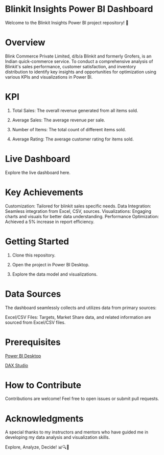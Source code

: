 
# Blinkit Insights Power BI Dashboard

Welcome to the Blinkit Insights Power BI project repository! 🚀

# Overview
Blink Commerce Private Limited, d/b/a Blinkit and formerly Grofers, is an Indian quick-commerce service.
To conduct a comprehensive analysis of Blinkit's sales performance, customer satisfaction, and inventory distribution to identify key insights and opportunities for optimization using various KPIs and visualizations in Power Bl.

# KPI 
 1. Total Sales: The overall revenue generated from all items sold.

 2. Average Sales: The average revenue per sale.

 3. Number of Items: The total count of different items sold.

 4. Average Rating: The average customer rating for items sold.

# Live Dashboard
 Explore the live dashboard here.

# Key Achievements
Customization: Tailored for blinkit sales specific needs.
Data Integration: Seamless integration from Excel, CSV, sources.
Visualizations: Engaging charts and visuals for better data understanding.
Performance Optimization: Achieved a 5% increase in report efficiency.

# Getting Started

1. Clone this repository.

2. Open the project in Power BI Desktop.

3. Explore the data model and visualizations.

# Data Sources

The dashboard seamlessly collects and utilizes data from primary sources:

Excel/CSV Files: Targets, Market Share data, and related information are sourced from Excel/CSV files.

# Prerequisites
[Power BI Desktop](https://www.microsoft.com/en-us/power-platform/products/power-bi/desktop)

[DAX Studio](https://daxstudio.org/)

# How to Contribute
Contributions are welcome! Feel free to open issues or submit pull requests.

# Acknowledgments

A special thanks to my instructors and mentors who have guided me in developing my data analysis and visualization skills.

Explore, Analyze, Decide! 📊🔍🚀
